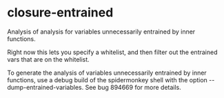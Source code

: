closure-entrained
=================

Analysis of analysis for variables unnecessarily entrained by inner functions.

Right now this lets you specify a whitelist, and then filter out the
entrained vars that are on the whitelist.

To generate the analysis of variables unnecessarily entrained by inner
functions, use a debug build of the spidermonkey shell with the option
--dump-entrained-variables.  See bug 894669 for more details.